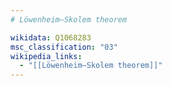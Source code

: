 ```yaml
---
# Löwenheim–Skolem theorem

wikidata: Q1068283
msc_classification: "03"
wikipedia_links:
  - "[[Löwenheim–Skolem theorem]]"
---
```


